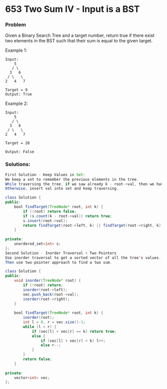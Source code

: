 # 653 Two Sum IV - Input is a BST

### Problem

Given a Binary Search Tree and a target number, return true if there exist two elements in the BST such that their sum is equal to the given target.

Example 1:

```
Input: 
    5
   / \
  3   6
 / \   \
2   4   7

Target = 9
Output: True
```

Example 2:

```
Input: 
    5
   / \
  3   6
 / \   \
2   4   7

Target = 28

Output: False
```

### Solutions:

```java
First Solution - Keep Values in Set:
We keep a set to remember the previous elements in the tree.
While traversing the tree, if we saw already k - root->val, then we have a two sum, return true.
Otherwise, insert val into set and keep traversing.

class Solution {
public:
    bool findTarget(TreeNode* root, int k) {
        if (!root) return false;
        if (s.count(k - root->val)) return true;
        s.insert(root->val);
        return findTarget(root->left, k) || findTarget(root->right, k);
    }
    
private:
    unordered_set<int> s;
};
Second Solution - Inorder Traversal + Two Pointers
Use inorder traversal to get a sorted vector of all the tree's values.
Then use two-pointer approach to find a two sum.

class Solution {
public:
    void inorder(TreeNode* root) {
        if (!root) return;
        inorder(root->left);
        vec.push_back(root->val);
        inorder(root->right);
    }
    
    bool findTarget(TreeNode* root, int k) {
        inorder(root);
        int l = 0, r = vec.size()-1;
        while (l < r) {
            if (vec[l] + vec[r] == k) return true;
            else {
                if (vec[l] + vec[r] < k) l++;
                else r--;
            }
        }
        return false;
    }
    
private:
    vector<int> vec;
};
```



